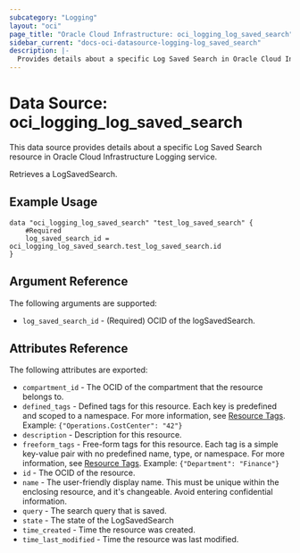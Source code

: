 ```yaml
---
subcategory: "Logging"
layout: "oci"
page_title: "Oracle Cloud Infrastructure: oci_logging_log_saved_search"
sidebar_current: "docs-oci-datasource-logging-log_saved_search"
description: |-
  Provides details about a specific Log Saved Search in Oracle Cloud Infrastructure Logging service
---
```


# Data Source: oci_logging_log_saved_search
This data source provides details about a specific Log Saved Search resource in Oracle Cloud Infrastructure Logging service.

Retrieves a LogSavedSearch.

## Example Usage

```hcl
data "oci_logging_log_saved_search" "test_log_saved_search" {
	#Required
	log_saved_search_id = oci_logging_log_saved_search.test_log_saved_search.id
}
```

## Argument Reference

The following arguments are supported:

* `log_saved_search_id` - (Required) OCID of the logSavedSearch. 


## Attributes Reference

The following attributes are exported:

* `compartment_id` - The OCID of the compartment that the resource belongs to.
* `defined_tags` - Defined tags for this resource. Each key is predefined and scoped to a namespace. For more information, see [Resource Tags](https://docs.cloud.oracle.com/iaas/Content/General/Concepts/resourcetags.htm).  Example: `{"Operations.CostCenter": "42"}` 
* `description` - Description for this resource.
* `freeform_tags` - Free-form tags for this resource. Each tag is a simple key-value pair with no predefined name, type, or namespace. For more information, see [Resource Tags](https://docs.cloud.oracle.com/iaas/Content/General/Concepts/resourcetags.htm). Example: `{"Department": "Finance"}` 
* `id` - The OCID of the resource.
* `name` - The user-friendly display name. This must be unique within the enclosing resource, and it's changeable. Avoid entering confidential information. 
* `query` - The search query that is saved. 
* `state` - The state of the LogSavedSearch 
* `time_created` - Time the resource was created.
* `time_last_modified` - Time the resource was last modified.

